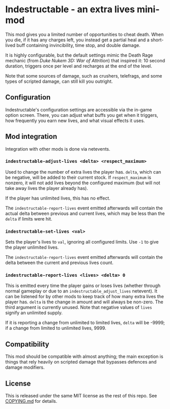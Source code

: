 # Indestructable - an extra lives mini-mod

This mod gives you a limited number of opportunities to cheat death. When you die, if it has any charges left, you instead get a partial heal and a short-lived buff containing invincibility, time stop, and double damage.

It is highly configurable, but the default settings mimic the Death Rage mechanic (from *Duke Nukem 3D: War of Attrition*) that inspired it: 10 second duration, triggers once per level and recharges at the end of the level.

Note that some sources of damage, such as crushers, telefrags, and some types of scripted damage, can still kill you outright.

## Configuration

Indestructable's configuration settings are accessible via the in-game option screen. There, you can adjust what buffs you get when it triggers, how frequently you earn new lives, and what visual effects it uses.

## Mod integration

Integration with other mods is done via netevents.

### `indestructable-adjust-lives <delta> <respect_maximum>`

Used to change the number of extra lives the player has. `delta`, which can be negative, will be added to their current stock. If `respect_maximum` is nonzero, it will not add lives beyond the configured maximum (but will not take away lives the player already has).

If the player has unlimited lives, this has no effect.

The `indestructable-report-lives` event emitted afterwards will contain the actual delta between previous and current lives, which may be less than the `delta` if limits were hit.

### `indestructable-set-lives <val>`

Sets the player's lives to `val`, ignoring all configured limits. Use `-1` to give the player unlimited lives.

The `indestructable-report-lives` event emitted afterwards will contain the delta between the current and previous lives count.

### `indestructable-report-lives <lives> <delta> 0`

This is emitted every time the player gains or loses lives (whether through normal gameplay or due to an `indestructable_adjust_lives` netevent). It can be listened for by other mods to keep track of how many extra lives the player has. `delta` is the change in amount and will always be non-zero. The third argument is currently unused. Note that negative values of `lives` signify an unlimited supply.

If it is reporting a change from unlimited to limited lives, `delta` will be -9999; if a change from limited to unlimited lives, 9999.

## Compatibility

This mod should be compatible with almost anything; the main exception is things that rely heavily on scripted damage that bypasses defences and damage modifiers.

## License

This is released under the same MIT license as the rest of this repo. See [COPYING.md](./COPYING.md) for details.
